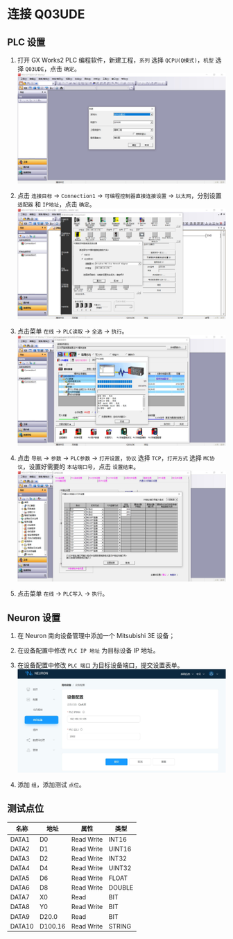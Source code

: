 # 连接 Q03UDE

## PLC 设置

1. 打开 GX Works2 PLC 编程软件，新建工程，`系列` 选择 `QCPU(Q模式)`，`机型` 选择 `Q03UDE`，点击 `确定`。
![q03ude1](./assets/q03ude1.jpg)

2. 点击 `连接目标` -> `Connection1` -> `可编程控制器直接连接设置` -> `以太网`，分别设置 `适配器` 和 `IP地址`，点击 `确定`。
![q03ude2](./assets/q03ude2.jpg)

3. 点击菜单 `在线` -> `PLC读取` -> `全选` -> `执行`。
![q03ude3](./assets/q03ude3.jpg)

4. 点击 `导航` -> `参数` -> `PLC参数` -> `打开设置`，`协议` 选择 `TCP`，`打开方式` 选择 `MC协议`，设置好需要的 `本站端口号`，点击 `设置结束`。
![q03ude4](./assets/q03ude4.jpg)

5. 点击菜单 `在线` -> `PLC写入` -> `执行`。

## Neuron 设置

1. 在 Neuron 南向设备管理中添加一个 Mitsubishi 3E 设备；

2. 在设备配置中修改 `PLC IP 地址` 为目标设备 IP 地址。

3. 在设备配置中修改 `PLC 端口` 为目标设备端口，提交设置表单。
![q03ude5](./assets/q03ude5.jpg)

6. 添加 `组`，添加测试 `点位`。

## 测试点位

| 名称 | 地址     | 属性 | 类型   |
| ---- | --------| ---- | ------ |
| DATA1  | D0    | Read Write | INT16  |
| DATA2  | D1    | Read Write | UINT16 |
| DATA3  | D2    | Read Write | INT32  |
| DATA4  | D4    | Read Write | UINT32 |
| DATA5  | D6    | Read Write | FLOAT  |
| DATA6  | D8    | Read Write | DOUBLE |
| DATA7  | X0    | Read       | BIT    |
| DATA8  | Y0    | Read Write | BIT    |
| DATA9  | D20.0 | Read       | BIT    |
| DATA10  | D100.16  | Read Write | STRING |
